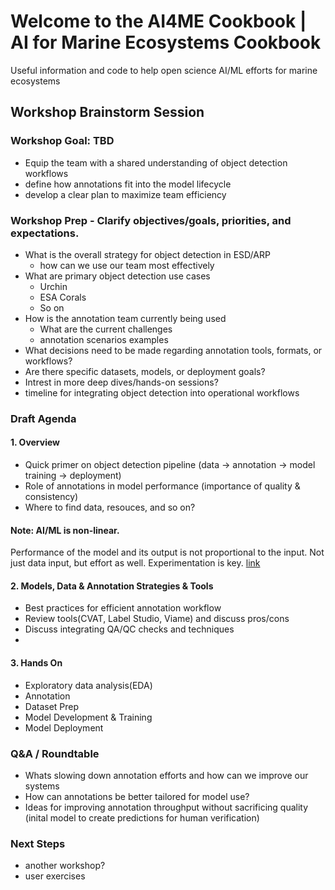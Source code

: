 # Welcome to the AI4ME Cookbook | AI for Marine Ecosystems Cookbook
Useful information and code to help open science AI/ML efforts for marine ecosystems

## Workshop Brainstorm Session
### Workshop Goal: TBD
- Equip the team with a shared understanding of object detection workflows
- define how annotations fit into the model lifecycle
- develop a clear plan to maximize team efficiency

### Workshop Prep -  Clarify objectives/goals, priorities, and expectations.
- What is the overall strategy for object detection in ESD/ARP
  - how can we use our team most effectively
- What are primary object detection use cases
  - Urchin
  - ESA Corals
  - So on
- How is the annotation team currently being used
  - What are the current challenges
  - annotation scenarios examples
- What decisions need to be made regarding annotation tools, formats, or workflows?
- Are there specific datasets, models, or deployment goals?
- Intrest in more deep dives/hands-on sessions?
- timeline for integrating object detection into operational workflows

### Draft Agenda

#### 1. Overview
- Quick primer on object detection pipeline (data → annotation → model training → deployment)
- Role of annotations in model performance (importance of quality & consistency)
- Where to find data, resouces, and so on?

#### **Note:** AI/ML is non-linear. 
Performance of the model and its output is not proportional to the input. Not just data input, but effort as well. Experimentation is key. [link](https://developers.google.com/machine-learning/managing-ml-projects/planning)

#### 2. Models, Data & Annotation Strategies & Tools
- Best practices for efficient annotation workflow
- Review tools(CVAT, Label Studio, Viame) and discuss pros/cons
- Discuss integrating QA/QC checks and techniques
- 
#### 3. Hands On 
- Exploratory data analysis(EDA)
- Annotation 
- Dataset Prep
- Model Development & Training
- Model Deployment

### Q&A / Roundtable
- Whats slowing down annotation efforts and how can we improve our systems
- How can annotations be better tailored for model use?
- Ideas for improving annotation throughput without sacrificing quality (inital model to create predictions for human verification)

### Next Steps
- another workshop?
- user exercises